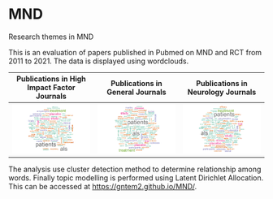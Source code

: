 # MND
Research themes in MND

This is an evaluation of papers published in Pubmed on MND and RCT from 2011 to 2021. The data is displayed using wordclouds. 

Publications in High Impact Factor Journals|Publications in General Journals|Publications in Neurology Journals
---|---|---
<img src= "./hi.png" >|<img src= "./li_gen.png" >|<img src= "./li_neuro.png" >

The analysis use cluster detection method to determine relationship among words. Finally topic modelling is performed using Latent Dirichlet Allocation. This can be accessed at https://gntem2.github.io/MND/.
